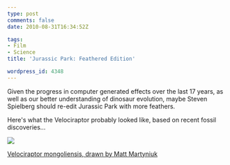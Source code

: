 ```yaml
---
type: post
comments: false
date: 2010-08-31T16:34:52Z

tags:
- Film
- Science
title: 'Jurassic Park: Feathered Edition'

wordpress_id: 4348
---
```


Given the progress in computer generated effects over the last 17 years, as well as our better understanding of dinosaur evolution, maybe Steven Spielberg should re-edit Jurassic Park with more feathers.

Here's what the Velociraptor probably looked like, based on recent fossil discoveries…

![](http://local.wordpress/wp-content/uploads/2010/08/Velociraptor_dinoguy2.jpg)

[Velociraptor mongoliensis, drawn by Matt Martyniuk](http://en.wikipedia.org/wiki/File:Velociraptor_dinoguy2.jpg)
